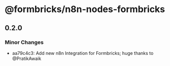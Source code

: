 # @formbricks/n8n-nodes-formbricks

## 0.2.0

### Minor Changes

- aa79c4c3: Add new n8n Integration for Formbricks; huge thanks to @PratikAwaik

